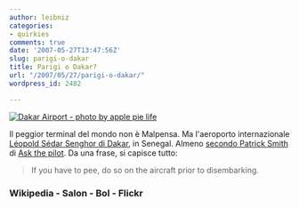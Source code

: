 ```yaml
---
author: leibniz
categories:
- quirkies
comments: true
date: '2007-05-27T13:47:56Z'
slug: parigi-o-dakar
title: Parigi o Dakar?
url: "/2007/05/27/parigi-o-dakar/"
wordpress_id: 2482

---
```

[![Dakar Airport - photo by apple pie life](https://farm1.static.flickr.com/21/33621262_eaf48a145e.jpg?v=0)](https://www.flickr.com/photos/apple_pie_life/33621262/)

Il peggior terminal del mondo non è Malpensa. Ma l'aeroporto internazionale [Léopold Sédar Senghor di Dakar](https://en.wikipedia.org/wiki/Dakar-Yoff-L%C3%A9opold_S%C3%A9dar_Senghor_International_Airport), in Senegal. Almeno [secondo Patrick Smith](https://www.salon.com/tech/col/smith/2007/05/25/askthepilot233/) di [Ask the pilot](https://www.bol.it/libri/scheda/ea978888967402.html). Da una frase, si capisce tutto:


> If you have to pee, do so on the aircraft
prior to disembarking.




### Wikipedia - Salon - Bol - Flickr
